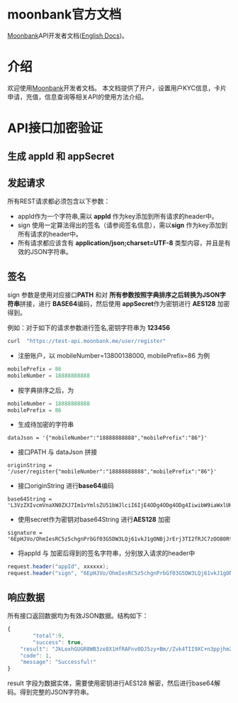 # moonbank官方文档

[Moonbank]API开发者文档([English Docs]())。

# 介绍

欢迎使用[Moonbank]开发者文档。 本文档提供了开户，设置用户KYC信息，卡片申请，充值，信息查询等相关API的使用方法介绍。

# API接口加密验证

## 生成 appId 和 appSecret

## 发起请求

所有REST请求都必须包含以下参数：

* appId作为一个字符串,需以 **appId** 作为key添加到所有请求的header中。
* sign 使用一定算法得出的签名（请参阅签名信息），需以**sign** 作为key添加到所有请求的header中。
* 所有请求都应该含有 **application/json;charset=UTF-8** 类型内容，并且是有效的JSON字符串。

## 签名

sign 参数是使用对应接口**PATH** 和对 **所有参数按照字典排序之后转换为JSON字符串**拼接，进行 **BASE64**编码，然后使用 **appSecret**作为密钥进行 **AES128** 加密得到。

例如：对于如下的请求参数进行签名,密钥字符串为 **123456**

```bash
curl  "https://test-api.moonbank.me/user/register"
```
* 注册账户，以 mobileNumber=13800138000, mobilePrefix=86 为例
```java
mobilePrefix = 86
mobileNumber = 18888888888 
```
* 按字典排序之后，为
```java
mobileNumber = 18888888888
mobilePrefix = 86
```
* 生成待加密的字符串
```
dataJson = '{"mobileNumber":"18888888888","mobilePrefix":"86"}'
```

* 接口PATH 与 dataJson 拼接
```
originString = '/user/register{"mobileNumber":"18888888888","mobilePrefix":"86"}'
```

* 接口originString 进行**base64**编码
```
base64String = 'L3VzZXIvcmVnaXN0ZXJ7Im1vYmlsZU51bWJlciI6IjE4ODg4ODg4ODg4IiwibW9iaWxlUHJlZml4IjoiODYifQ=='
```

* 使用secret作为密钥对base64String 进行**AES128** 加密
```
signature = '6EpHJVo/OhmIesRC5z5chgnPrbGf03G5DW3LQj61vkJ1gONBjJrErj3TI2fRJC7zOO80RtqvpxtnpYsPnBBnQkxZ7eDQdHw4mKBmnV1rCfcveZGzy9UyjMywbej0kz4y'
```

* 将appId 与 加密后得到的签名字符串，分别放入请求的header中
``` java
request.header("appId", xxxxxx);
request.header("sign", "6EpHJVo/OhmIesRC5z5chgnPrbGf03G5DW3LQj61vkJ1gONBjJrErj3TI2fRJC7zOO80RtqvpxtnpYsPnBBnQkxZ7eDQdHw4mKBmnV1rCfcveZGzy9UyjMywbej0kz4y");
```

## 响应数据

所有接口返回数据均为有效JSON数据。结构如下：
```javascript
{
        "total":9, 
        "success": true,
	"result": "JkLoxhGUGR8WB3ze8X1HfRAFnv0DJ5zy+Bm//Zvk4TII9XC+n3ppjhm2OFes0Wrh",
	"code": 1,
	"message": "Successful!"
}
```
result 字段为数据实体，需要使用密钥进行AES128 解密，然后进行base64解码。得到完整的JSON字符串。



[Moonbank]: https://www.moonbank.me

[English Docs]: https://github.com/moonbank/moonbank-official-api-docs/blob/master/README.md